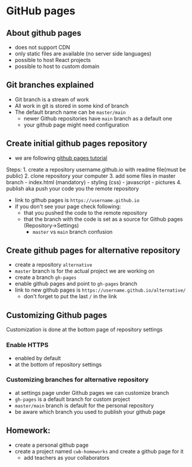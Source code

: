 # GitHub pages

## About github pages

- does not support CDN
- only static files are available (no server side languages)
- possible to host React projects
- possible to host to custom domain


## Git branches explained

- Git branch is a stream of work 
- All work in git is stored in some kind of branch
- The default branch name can be `master/main`
  - newer Github repositories have `main` branch as a default one
  - your github page might need configuration


## Create initial github pages repository

- we are following [github pages tutorial](https://pages.github.com)

Steps:
    1. create a repository username.github.io with readme file(must be public)
    2. clone repository your computer 
    3. add some files in master branch
        - index.html (mandatory)
        - styling (css)
        - javascript
        - pictures
    4. publish aka push your code you the remote repository
- link to github pages is `https://username.github.io`
- if you don't see your page check following:
  - that you pushed the code to the remote repository
  - that the branch with the code is set as a source for Github pages (Repository->Settings)
    - `master` vs `main` branch confusion


## Create github pages for alternative repository

- create a repository `alternative`
- `master` branch is for the actual project we are working on
- create a branch `gh-pages`
- enable github pages and point to `gh-pages` branch
- link to new github pages is `https://username.github.io/alternative/`
  - don't forget to put the last `/` in the link


## Customizing Github pages

Customization is done at the bottom page of repository settings

### Enable HTTPS
- enabled by default 
- at the bottom of repository settings

### Customizing branches for alternative repository
- at settings page under Github pages we can customize branch
- `gh-pages` is a default branch for custom project
- `master/main` branch is default for the personal repository
- be aware which branch you used to publish your github page


## Homework: 
- create a personal github page
- create a project named `cwb-homeworks` and create a github page for it
  - add teachers as your collaborators
